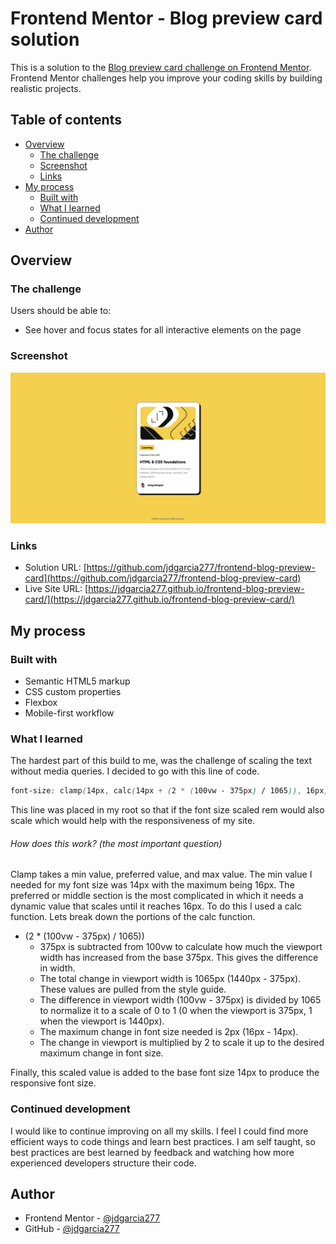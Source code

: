 # Frontend Mentor - Blog preview card solution

This is a solution to the [Blog preview card challenge on Frontend Mentor](https://www.frontendmentor.io/challenges/blog-preview-card-ckPaj01IcS). Frontend Mentor challenges help you improve your coding skills by building realistic projects. 

## Table of contents

- [Overview](#overview)
  - [The challenge](#the-challenge)
  - [Screenshot](#screenshot)
  - [Links](#links)
- [My process](#my-process)
  - [Built with](#built-with)
  - [What I learned](#what-i-learned)
  - [Continued development](#continued-development)
- [Author](#author)

## Overview

### The challenge

Users should be able to:

- See hover and focus states for all interactive elements on the page

### Screenshot

![](./design/front-end-blog-preview-screenshot.png)

### Links

- Solution URL: [https://github.com/jdgarcia277/frontend-blog-preview-card](https://github.com/jdgarcia277/frontend-blog-preview-card)
- Live Site URL: [https://jdgarcia277.github.io/frontend-blog-preview-card/](https://jdgarcia277.github.io/frontend-blog-preview-card/)

## My process

### Built with

- Semantic HTML5 markup
- CSS custom properties
- Flexbox
- Mobile-first workflow

### What I learned

The hardest part of this build to me, was the challenge of scaling the text without media queries. I decided to go with this line of code.
```css
font-size: clamp(14px, calc(14px + (2 * (100vw - 375px) / 1065)), 16px);
```
This line was placed in my root so that if the font size scaled rem would also scale which would help with the responsiveness of my site. 

###### How does this work? (the most important question)
Clamp takes a min value, preferred value, and max value. The min value I needed for my font size was 14px with the maximum being 16px. The preferred or middle section is the most complicated in which it needs a dynamic value that scales until it reaches 16px. To do this I used a calc function. Lets break down the portions of the calc function.

- (2 * (100vw - 375px) / 1065))
  - 375px is subtracted from 100vw to calculate how much the viewport width has increased from the base 375px. This gives the difference in width.
  - The total change in viewport width is 1065px (1440px - 375px). These values are pulled from the style guide.
  - The difference in viewport width (100vw - 375px) is divided by 1065 to normalize it to a scale of 0 to 1 (0 when the viewport is 375px, 1 when the viewport is 1440px).
  - The maximum change in font size needed is 2px (16px - 14px).
  - The change in viewport is multiplied by 2 to scale it up to the desired maximum change in font size.

Finally, this scaled value is added to the base font size 14px to produce the responsive font size.

### Continued development

I would like to continue improving on all my skills. I feel I could find more efficient ways to code things and learn best practices. I am self taught, so best practices are best learned by feedback and watching how more experienced developers structure their code.

## Author

- Frontend Mentor - [@jdgarcia277](https://www.frontendmentor.io/profile/jdgarcia277)
- GitHub - [@jdgarcia277](https://github.com/jdgarcia277)
